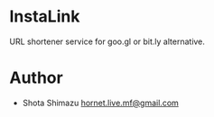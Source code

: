 # InstaLink

URL shortener service for goo.gl or bit.ly alternative.


# Author

- Shota Shimazu <hornet.live.mf@gmail.com>
